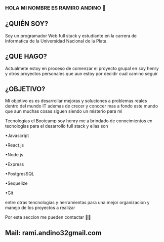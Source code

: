 ### HOLA MI NOMBRE ES RAMIRO ANDINO 👋

## ¿QUIÉN SOY? 

Soy un programador Web full stack y estudiante en la carrera de Informatica de la Universidad Nacional de la Plata.

## ¿QUE HAGO? 

Actualmete estoy en proceso de comenzar el proyecto grupal en soy henry y otros proyectos personales que aun estoy por decidir cual camino seguir

## ¿OBJETIVO? 

Mi objetivo es es desarrollar mejoras y soluciones a problemas reales dentro del mundo IT ademas de crecer y conocer mas a fondo este mundo que aun muchas cosas siguen siendo un misterio para mi

Tecnologías el Bootcamp soy henry me a brindado de conocimientos en tecnologias para el desarrollo full stack y ellas son

•Javascript

•React.js

•Node.js

•Express

•PostgresSQL

•Sequelize

•Git

entre otras tencnologias y herramientas para una mejor organizacion y manejo de los proyectos a realizar

Por esta seccion me pueden contactar 📲🤝
## Mail: rami.andino32gmail.com
